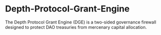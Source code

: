 # Depth-Protocol-Grant-Engine
The Depth Protocol Grant Engine (DGE) is a two-sided governance firewall designed to protect DAO treasuries from mercenary capital allocation.
